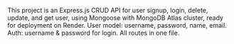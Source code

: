 <!-- Use this file to provide workspace-specific custom instructions to Copilot. For more details, visit https://code.visualstudio.com/docs/copilot/copilot-customization#_use-a-githubcopilotinstructionsmd-file -->

This project is an Express.js CRUD API for user signup, login, delete, update, and get user, using Mongoose with MongoDB Atlas cluster, ready for deployment on Render. User model: username, password, name, email. Auth: username & password for login. All routes in one file.
